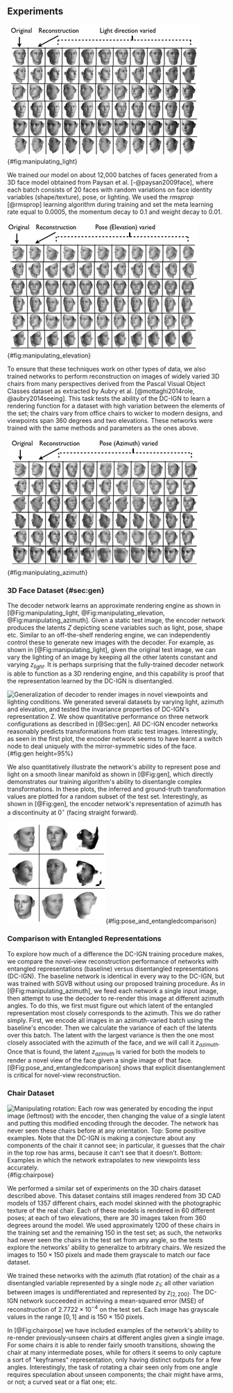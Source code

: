 ## Experiments

![**Manipulating light.** Qualitative results showing the generalization capability of the learned DC-IGN decoder to re-render a single input image under different lighting conditions. We change the latent $z_{light}$ smoothly leaving all 199 other latents unchanged.](../figures/lightvaried.png){#fig:manipulating_light}



We trained our model on about 12,000 batches of faces generated from a 3D face model obtained from Paysan et al. [-@paysan2009face], where each batch consists of 20 faces with random variations on face identity variables (shape/texture), pose, or lighting. We used the _rmsprop_ [@rmsprop] learning algorithm during training and set the meta learning rate equal to $0.0005$, the momentum decay to $0.1$ and weight decay to $0.01$.

![**Manipulating elevation.** Results showing the ability of the DC-IGN decoder to change the elevation of the input image. We change the latent $z_{elevation}$ smoothly leaving all 199 other latents unchanged.](../figures/elvaried.png){#fig:manipulating_elevation}

To ensure that these techniques work on other types of data, we also trained networks to perform reconstruction on images of widely varied 3D chairs from many perspectives derived from the Pascal Visual Object Classes dataset as extracted by Aubry et al. [@mottaghi2014role, @aubry2014seeing]. This task tests the ability of the DC-IGN to learn a rendering function for a dataset with high variation between the elements of the set; the chairs vary from office chairs to wicker to modern designs, and viewpoints span 360 degrees and two elevations. These networks were trained with the same methods and parameters as the ones above.

![**Manipulating azimuth (horizontal angle).** Qualitative results showing the generalization capability of the learnt DC-IGN decoder to render original static image with different azimuth (pose) directions. The latent neuron $z_{azimuth}$ is changed to random values but all other latents are clamped.](../figures/azvaried.png){#fig:manipulating_azimuth}

### 3D Face Dataset {#sec:gen}

The decoder network learns an approximate rendering engine as shown in [@Fig:manipulating_light, @Fig:manipulating_elevation, @Fig:manipulating_azimuth]. Given a static test image, the encoder network produces the latents $Z$ depicting scene variables such as light, pose, shape etc. Similar to an off-the-shelf rendering engine, we can independently control these to generate new images with the decoder. For example, as shown in [@Fig:manipulating_light], given the original test image, we can vary the lighting of an image by keeping all the other latents constant and varying $z_{light}$. It is perhaps surprising that the fully-trained decoder network is able to function as a 3D rendering engine, and this capability is proof that the representation learned by the DC-IGN is disentangled.


![**Generalization of decoder to render images in novel viewpoints and lighting conditions.** We generated several datasets by varying light, azimuth and elevation, and tested the invariance properties of DC-IGN's representation $Z$. We show quantitative performance on three network configurations as described in [@Sec:gen]. All DC-IGN encoder networks reasonably predicts transformations from static test images. Interestingly, as seen in the first plot, the encoder network seems to have learnt a _switch_ node to deal uniquely with the mirror-symmetric sides of the face.](../figures/extrinsic-inference-scatter.png){#fig:gen height=95%}


We also quantitatively illustrate the network's ability to represent pose and light on a smooth linear manifold as shown in [@Fig:gen], which directly demonstrates our training algorithm's ability to disentangle complex transformations. In these plots, the inferred and ground-truth transformation values are plotted for a random subset of the test set. Interestingly, as shown in [@Fig:gen], the encoder network's representation of azimuth has a discontinuity at $0^\circ$ (facing straight forward).

![**Entangled versus disentangled representations.** _First column:_ Original images. _Second column:_ transformed image using DC-IGN. _Third column:_ transformed image using normally-trained network.](../figures/entangled-disentangled-comparison.png){#fig:pose_and_entangledcomparison}

### Comparison with Entangled Representations
To explore how much of a difference the DC-IGN training procedure makes, we compare the novel-view reconstruction performance of networks with entangled representations (baseline) versus disentangled representations (DC-IGN). The baseline network is identical in every way to the DC-IGN, but was trained with SGVB without using our proposed training procedure. As in [@Fig:manipulating_azimuth], we feed each network a single input image, then attempt to use the decoder to re-render this image at different azimuth angles. To do this, we first must figure out which latent of the entangled representation most closely corresponds to the azimuth. This we do rather simply. First, we encode all images in an azimuth-varied batch using the baseline's encoder. Then we calculate the variance of each of the latents over this batch. The latent with the largest variance is then the one most closely associated with the azimuth of the face, and we will call it $z_{azimuth}$. Once that is found, the latent $z_{azimuth}$ is varied for both the models to render a novel view of the face given a single image of that face. [@Fig:pose_and_entangledcomparison] shows that explicit disentanglement is critical for novel-view reconstruction.

### Chair Dataset

![**Manipulating rotation:** Each row was generated by encoding the input image (leftmost) with the encoder, then changing the value of a single latent and putting this modified encoding through the decoder. The network has never seen these chairs before at any orientation. **Top:** Some positive examples. Note that the DC-IGN is making a conjecture about any components of the chair it cannot see; in particular, it guesses that the chair in the top row has arms, because it can't see that it doesn't. **Bottom:** Examples in which the network extrapolates to new viewpoints less accurately.](../figures/chairs_combo.png){#fig:chairpose}


We performed a similar set of experiments on the 3D chairs dataset described above. This dataset contains still images rendered from 3D CAD models of 1357 different chairs, each model skinned with the photographic texture of the real chair. Each of these models is rendered in 60 different poses; at each of two elevations, there are 30 images taken from 360 degrees around the model. We used approximately 1200 of these chairs in the training set and the remaining 150 in the test set; as such, the networks had never seen the chairs in the test set from any angle, so the tests explore the networks' ability to generalize to arbitrary chairs. We resized the images to $150 \times 150$ pixels and made them grayscale to match our face dataset.

We trained these networks with the azimuth (flat rotation) of the chair as a disentangled variable represented by a single node $z_1$; all other variation between images is undifferentiated and represented by $z_{[2,200]}$. The DC-IGN network succeeded in achieving a mean-squared error (MSE) of reconstruction of $2.7722 \times 10^{-4}$ on the test set. Each image has grayscale values in the range $[0,1]$ and is $150 \times 150$ pixels.

In [@Fig:chairpose] we have included examples of the network's ability to re-render previously-unseen chairs at different angles given a single image. For some chairs it is able to render fairly smooth transitions, showing the chair at many intermediate poses, while for others it seems to only capture a sort of "keyframes" representation, only having distinct outputs for a few angles. Interestingly, the task of rotating a chair seen only from one angle requires speculation about unseen components; the chair might have arms, or not; a curved seat or a flat one; etc.
